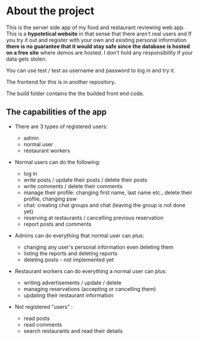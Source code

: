 # About the project

This is the server side app of my food and restaurant reviewing web app. 
This is a **hypotetical website** in that sense that there aren't real users and 
If you try it out and register with your own and existing personal information **there is no guarantee that it would stay safe since the database is hosted on a free site** where demos are hosted. I don't hold any responsibility if your data gets stolen. 

You can use test / test as username and password to log in and try it.

The frontend for this is in another repository.

The build folder contains the the builded front end code. 


## The capabilities of the app

- There are 3 types of registered users: 
    - admin
    - normal user
    - restaurant workers

- Normal users can do the following: 
    - log in
    - write posts / update their posts / delete their posts
    - write comments / delete their comments
    - manage their profile: changing first name, last name etc., delete their profile, changing psw
    - chat: creating chat groups and chat (leaving the group is not done yet)       
    - reserving at restaurants / cancelling previous reservation
    - report posts and comments
- Admins can do everything that normal user can plus:
    - changing any user's personal information even deleting them
    - listing the reports and deleting reports
    - deleting posts - not implemented yet
- Restaurant workers can do everything a normal user can plus: 
    - writing advertisements / update / delete
    - managing reservations (accepting or cancelling them)
    - updating their restaurant information
- Not registered "users" :
    - read posts
    - read comments
    - search restaurants and read their details



    